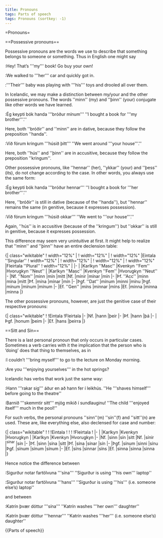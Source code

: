 ```yaml
---
title: Pronouns
tags: Parts of speech
tags: Pronouns (sortkey: -1)
---
```


=Pronouns=

==Possessive pronouns==

Possessive pronouns are the words we use to describe that something belongs to someone or something. Thus in English one might say

:Hey! That’s '''my''' book! Go buy your own!

:We walked to '''her''' car and quickly got in.

:'''Their''' baby was playing with '''his''' toys and drooled all over them.

In Icelandic, we may make a distinction between my/your and the other possessive pronouns. The words ''minn'' (my) and ''þinn'' (your) conjugate like other words we have learned.

<!-- LM I made these examples from scratch so they're probably wrong -->
:Ég keypti bók handa '''bróður mínum''' ''I bought a book for '''my brother'''.''

Here, both ''bróðir'' and ''minn'' are in dative, because they follow the preposition ''handa''.

:Við fórum kringum '''húsið þítt''' ''We went around '''your house'''.''

Here, both ''hús'' and ''þinn'' are in accusitive, because they follow the preposition ''kringum''.

Other possessive pronouns, like ''hennar'' (her), ''ykkar'' (your) and ''þess'' (its), do not change according to the case. In other words, you always use the same form:

:Ég keypti bók handa '''bróður hennar''' ''I bought a book for '''her brother'''.''

Here, ''bróðir'' is still in dative (because of the ''handa''), but ''hennar'' remains the same (in genitive, because it expresses possession).

:Við fórum kringum '''húsið okkar''' ''We went to '''our house'''.''

Again, ''hús'' is in accusitive (because of the ''kringum'') but ''okkar'' is still in genitive, because it expresses possession.

This difference may seem very unintuitive at first. It might help to realize that ''minn'' and ''þinn'' have an entire declension table:

{| class="wikitable"
! width="12%" |
! width="12%" |
! width="12%" |Eintala ''Singular''
! width="12%" |
! width="12%" |
! width="12%" |
! width="12%" |Fleirtala ''Plural''
! width="12%" |
|-
|
|Karlkyn ''Masc''
|Kvenkyn ''Fem''
|Hvorugkyn ''Neut''
|
|Karlkyn ''Masc''
|Kvenkyn ''Fem''
|Hvorugkyn ''Neut''
|-
|Nf. ''Nom''
|minn
|mín
|mitt
|Nf.
|mínir
|mínar
|mín
|-
|Þf. ''Acc''
|minn
|mína
|mitt
|Þf.
|mína
|mínar
|mín
|-
|Þgf. ''Dat''
|mínum
|minni
|mínu
|Þgf.
|mínum
|mínum
|mínum
|-
|Ef. ''Gen''
|míns
|minnar
|míns
|Ef.
|minna
|minna
|minna
|}

The other possessive pronouns, however, are just the genitive case of their respective pronouns:

{| class="wikitable"
!
!Eintala
!Fleirtala
|-
|Nf.
|hann
|þeir
|-
|Þf.
|hann
|þá
|-
|Þgf.
|honum
|þeim
|-
|Ef.
|hans
|þeirra
|}

==Sitt and Sín==

There is a last personal pronoun that only occurs in particular cases. Sometimes a verb carries with it the implication that the person who is ‘doing’ does that thing to themselves, as in

:I couldn’t '''bring myself''' to go to the lecture on Monday morning.

:Are you '''enjoying yourselves''' in the hot springs?

Icelandic has verbs that work just the same way:

:Hann '''rakar sig''' áður en að hann fer í leikhús. ''He '''shaves himself''' before going to the theatre''

:Barnið '''skemmtir sitt''' mjög mikið í sundlauginu! ''The child '''enjoyed itself''' much in the pool!''

For such verbs, the personal pronouns ''sinn''(m) ''sín''(f) and ''sitt''(n) are used. These are, like everything else, also declensed for case and number:

{| class="wikitable"
!
!
!Eintala
!
!
!
!Fleirtala
!
|-
|
|Karlkyn
|Kvenkyn
|Hvorugkyn
|
|Karlkyn
|Kvenkyn
|Hvorugkyn
|-
|Nf.
|sinn
|sín
|sitt
|Nf.
|sínir
|<sup>sínar</sup>
|sín
|-
|Þf.
|sinn
|sína
|sitt
|Þf.
|sína
|sínar
|sín
|-
|Þgf.
|sínum
|sinni
|sínu
|Þgf.
|sínum
|sínum
|sínum
|-
|Ef.
|síns
|sinnar
|síns
|Ef.
|sinna
|sinna
|sinna
|}

<!-- LM What is the difference with the afturbeygt fornafn? http://bin.arnastofnun.is/leit/?id=403779 -->
Hence notice the difference between

<!-- LM Examples stolen from colloquial Icelandic-->
:Sigurður notar fartölvuna '''sína''' ''Sigurður is using '''his own''' laptop''

:Sigurður notar fartölvuna '''hans''' ''Sigurður is using '''his''' (i.e. someone else’s) laptop''

and between

:Katrín þvær dóttur '''sína''' ''Katrín washes '''her own''' daughter''

:Katrín þvær dóttur '''hennar''' ''Katrín washes '''her''' (i.e. someone else’s) daughter''

{{Parts of speech}}